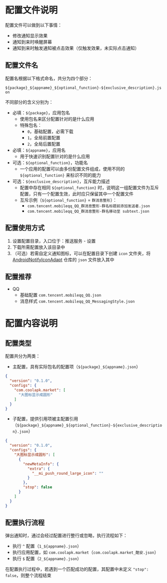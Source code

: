 # 配置文件说明
配置文件可以做到以下事情：
- 修改通知显示效果
- 通知到来时唤醒屏幕
- 通知到来时触发通知被点击效果（仅触发效果，未实际点击通知）

## 配置文件名
配置名根据以下格式命名，共分为四个部分：

`${package}_${appname}_${optional_function}-${exclusive_description}.json`

不同部分的含义分别为：
- 必填：`${package}`，应用包名
    - 使用包名来区分配置针对的是什么应用
    - 特殊包名：
        - `0`，基础配置，必需下载
        - `1`，全局前置配置
        - `2`，全局后置配置
- 必填：`${appname}`，应用名
    - 用于快速识别配置针对的是什么应用
- 可选：`${optional_function}`，功能名
    - 一个应用的配置可以由多份配置文件组成，使用不同的 `${optional_function}` 来标识不同的能力
- 可选：`${exclusive_description}`，互斥能力描述
    - 配置中存在相同 `${optional_function}` 时，说明这一组配置文件为互斥配置，只有一个配置生效，此时应只保留其中一个配置文件
    - 互斥示例（`${optional_function}` = `群消息整形`）：
        - `com.tencent.mobileqq_QQ_群消息整形-群名标题前添加发送者.json`
        - `com.tencent.mobileqq_QQ_群消息整形-群名移动至 subtext.json`

## 配置使用方式
1. 设置配置目录，入口位于：推送服务 - 设置
2. 下载所需配置放入该目录中
3. （可选）若需自定义通知图标，可以在配置目录下创建 `icon` 文件夹，将 [AndroidNotifyIconAdapt](https://github.com/fankes/AndroidNotifyIconAdapt) 仓库的 `json` 文件放入其中

## 配置推荐
- QQ
    - 基础配置 `com.tencent.mobileqq_QQ.json`
    - 消息样式 `com.tencent.mobileqq_QQ_MessagingStyle.json`

# 配置内容说明

## 配置类型
配置共分为两类：
- 主配置，具有实际包名的配置项（`${package}_${appname}.json`）
``` json
{
  "version": "0.1.0",
  "configs": {
    "com.coolapk.market": [
      "大图标显示成圆形"
    ]
  }
}

```
- 子配置，提供引用项被主配置引用（`${package}_${appname}_${optional_function}-${exclusive_description}.json`）
``` json
{
  "version": "0.1.0",
  "configs": {
    "大图标显示成圆形": [
      {
        "newMetaInfo": {
          "extra": {
            "__mi_push_round_large_icon": ""
          }
        },
        "stop": false
      }
    ]
  }
}

```

## 配置执行流程
弹出通知时，通过会经过配置进行整行或忽略，执行流程如下：
- 执行 `^` 配置（`1_${appname}.json`）
- 执行应用配置，如 `com.coolapk.market`（`com.coolapk.market_酷安.json`）
- 执行 `$` 配置（`2_${appname}.json`）

在配置执行过程中，若遇到一个匹配成功的配置，其配置中未定义 `"stop": false`，则整个流程结束
